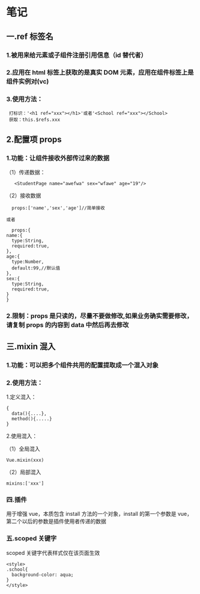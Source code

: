 # 笔记

## 一.ref 标签名

### 1.被用来给元素或子组件注册引用信息（id 替代者）

### 2.应用在 html 标签上获取的是真实 DOM 元素，应用在组件标签上是组件实例对(vc)

### 3.使用方法：

     打标识：'<h1 ref="xxx"></h1>'或者'<School ref="xxx"></School>
     获取：this.$refs.xxx

## 2.配置项 props

### 1.功能：让组件接收外部传过来的数据

（1）传递数据：

       <StudentPage name="awefwa" sex="wfawe" age="19"/>

（2）接收数据

      props:['name','sex','age']//简单接收

    或者

      props:{
    name:{
      type:String,
      required:true,
    },
    age:{
      type:Number,
      default:99,//默认值
    },
    sex:{
      type:String,
      required:true,
    }
    }

### 2.限制：props 是只读的，尽量不要做修改,如果业务确实需要修改，请复制 props 的内容到 data 中然后再去修改

## 三.mixin 混入

### 1.功能：可以把多个组件共用的配置提取成一个混入对象

### 2.使用方法：

1.定义混入：

    {
      data(){....},
      method(){.....}
    }

2.使用混入：

（1）全局混入

    Vue.mixin(xxx)

（2）局部混入

    mixins:['xxx']

### 四.插件

用于增强 vue，本质包含 install 方法的一个对象，install 的第一个参数是 vue，第二个以后的参数是插件使用者传递的数据

### 五.scoped 关键字

scoped 关键字代表样式仅在该页面生效

    <style>
    .school{
      background-color: aqua;
    }
    </style>
